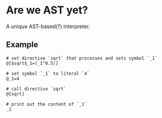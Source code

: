 # Are we AST yet?

A unique AST-based(?) interpreter.

## Example

    # set directive `sqrt` that processes and sets symbol `_1`
	@[$sqrt$_1=(_1^0.5)]
	
	# set symbol `_1` to literal `4`
	@_1=4

	# call directive `sqrt`
	@[sqrt]

	# print out the content of `_1`
	_1

